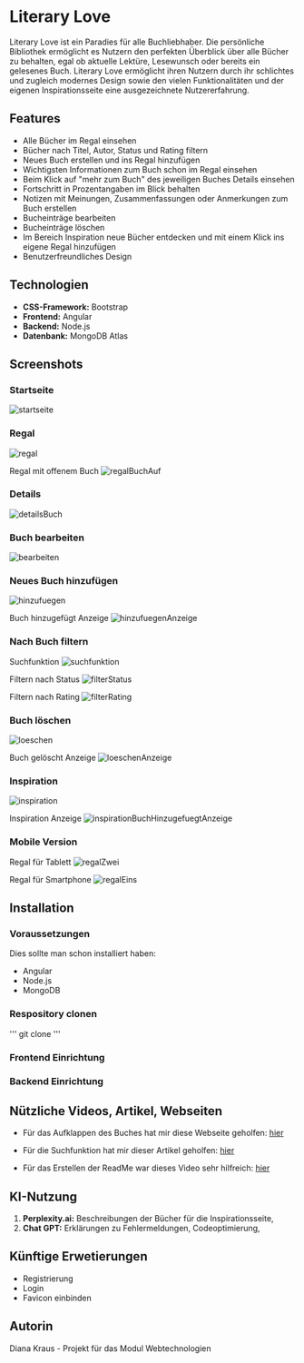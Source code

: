 # Literary Love 
Literary Love ist ein Paradies für alle Buchliebhaber. Die persönliche Bibliothek ermöglicht es Nutzern den perfekten Überblick über alle Bücher zu behalten, egal ob aktuelle Lektüre, Lesewunsch oder bereits ein gelesenes Buch. Literary Love ermöglicht ihren Nutzern durch ihr schlichtes und zugleich modernes Design sowie den vielen Funktionalitäten und der eigenen Inspirationsseite eine ausgezeichnete Nutzererfahrung. 

## Features
- Alle Bücher im Regal einsehen
- Bücher nach Titel, Autor, Status und Rating filtern
- Neues Buch erstellen und ins Regal hinzufügen
- Wichtigsten Informationen zum Buch schon im Regal einsehen
- Beim Klick auf "mehr zum Buch" des jeweiligen Buches Details einsehen
- Fortschritt in Prozentangaben im Blick behalten
- Notizen mit Meinungen, Zusammenfassungen oder Anmerkungen zum Buch erstellen
- Bucheinträge bearbeiten
- Bucheinträge löschen
- Im Bereich Inspiration neue Bücher entdecken und mit einem Klick ins eigene Regal hinzufügen
- Benutzerfreundliches Design

## Technologien
- **CSS-Framework:** Bootstrap
- **Frontend:** Angular
- **Backend:** Node.js
- **Datenbank:** MongoDB Atlas

## Screenshots
### Startseite
![startseite](./screenshots/startseite.png)

### Regal
![regal](./screenshots/regal.png)

Regal mit offenem Buch
![regalBuchAuf](./screenshots/regalBuchAuf.png)

### Details
![detailsBuch](./screenshots/detailsBuch.png)

### Buch bearbeiten
![bearbeiten](./screenshots/bearbeiten.png)

### Neues Buch hinzufügen
![hinzufuegen](./screenshots/hinzufuegen.png)

Buch hinzugefügt Anzeige
![hinzufuegenAnzeige](./screenshots/hinzufuegenAnzeige.png)

### Nach Buch filtern
Suchfunktion
![suchfunktion](./screenshots/suchfunktion.png)

Filtern nach Status
![filterStatus](./screenshots/filterStatus.png)

Filtern nach Rating
![filterRating](./screenshots/filterRating.png)

### Buch löschen
![loeschen](./screenshots/loeschen.png)

Buch gelöscht Anzeige
![loeschenAnzeige](./screenshots/loeschenAnzeige.png)

### Inspiration
![inspiration](./screenshots/inspiration.png)

Inspiration Anzeige
![inspirationBuchHinzugefuegtAnzeige](./screenshots/inspirationBuchHinzugefuegtAnzeige.png)

### Mobile Version
Regal für Tablett
![regalZwei](./screenshots/regalZwei.png)

Regal für Smartphone
![regalEins](./screenshots/regalEins.png)


## Installation

### Voraussetzungen

Dies sollte man schon installiert haben:

- Angular
- Node.js
- MongoDB

### Respository clonen
'''
git clone 
'''
### Frontend Einrichtung

### Backend Einrichtung 

## Nützliche Videos, Artikel, Webseiten
- Für das Aufklappen des Buches hat mir diese Webseite geholfen: [hier](https://uiverse.io/eslam-hany/selfish-bobcat-73)

- Für die Suchfunktion hat mir dieser Artikel geholfen: [hier](https://v17.angular.io/tutorial/first-app/first-app-lesson-13)

- Für das Erstellen der ReadMe war dieses Video sehr hilfreich: [hier](https://www.youtube.com/watch?v=EN6d6djVIJI)
  
## KI-Nutzung
1. **Perplexity.ai:** Beschreibungen der Bücher für die Inspirationsseite, 
2. **Chat GPT:** Erklärungen zu Fehlermeldungen, Codeoptimierung, 

## Künftige Erwetierungen
- Registrierung
- Login
- Favicon einbinden

## Autorin
Diana Kraus - Projekt für das Modul Webtechnologien

